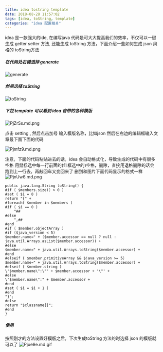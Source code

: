 ```yaml
---
title: idea tostring template
date: 2018-08-28 11:57:02
tags: [idea, toString, template]
categories: "idea 配置相关"
---
```

idea 是一款强大的ide, 在编写java 代码是可大大提高我们的效率，不仅可以一键生成 getter setter 方法,
还能生成 toString 方法，下面介绍一些如何生成 json 风格的 toString方法

##### 在代码处右键选择 generate
![generate](https://s1.ax1x.com/2018/08/30/PjVwx1.jpg)

##### 然后选择 toString
![toString](https://s1.ax1x.com/2018/08/30/PjZlJH.png)

##### 下拉 template 可以看到 idea 自带的各种模版
![PjZrSs.md.png](https://s1.ax1x.com/2018/08/30/PjZrSs.md.png)

点击 setting , 然后点击加号 输入模版名称，比如json 然后在右边的编辑框输入文章最下面下面的代码

![Pjmfz9.md.png](https://s1.ax1x.com/2018/08/30/Pjmfz9.md.png)

注意，下面的代码粘贴进去的话，idea 会自动格式化，导致生成的代码中有很多空格
用鼠标选中每一行前面的(红框选中的)空格，删除，直接用退格删除的话会跑到上一行去，再敲回车又变回来了
删到和图片下面代码显示的格式一样
![PjnUw6.md.png](https://s1.ax1x.com/2018/08/30/PjnUw6.md.png)
```
public java.lang.String toString() {
#if ( $members.size() > 0 )
#set ( $i = 0 )
return "{" +
#foreach( $member in $members )
#if ( $i == 0 )
    "##
#else
    ",##
#end
#if ( $member.objectArray )
#if ($java_version < 5)
$member.name=" + ($member.accessor == null ? null : java.util.Arrays.asList($member.accessor)) +
#else
$member.name=" + java.util.Arrays.toString($member.accessor) +
#end
#elseif ( $member.primitiveArray && $java_version >= 5)
$member.name=" + java.util.Arrays.toString($member.accessor) +
#elseif ( $member.string )
\"$member.name\":\"" + $member.accessor + '\"' +
#else
\"$member.name\":" + $member.accessor +
#end
#set ( $i = $i + 1 )
#end
"}";
#else
return "$classname{}";
#end
}
```
##### 使用
按照刚才的方法设置好模版之后，下次生成toString 方法的时选择 json 的模版就可以了
![Pjue9e.md.gif](https://s1.ax1x.com/2018/08/30/Pjue9e.gif)
